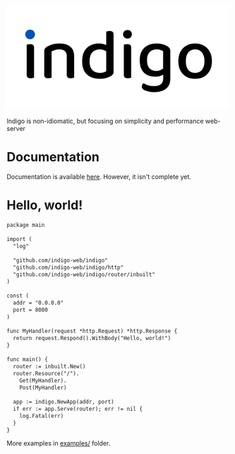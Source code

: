 <img src="indigo.svg" alt="This is just a logo" title="What are you looking for?"/>

Indigo is non-idiomatic, but focusing on simplicity and performance web-server

# Documentation

Documentation is available [here](https://floordiv.gitbook.io/indigo/). However, it isn't complete yet.

# Hello, world!

```golang
package main

import (
  "log"
  
  "github.com/indigo-web/indigo"
  "github.com/indigo-web/indigo/http"
  "github.com/indigo-web/indigo/router/inbuilt"
)

const (
  addr = "0.0.0.0"
  port = 8080
)

func MyHandler(request *http.Request) *http.Response {
  return request.Respond().WithBody("Hello, world!")
}

func main() {
  router := inbuilt.New()
  router.Resource("/").
    Get(MyHandler).
    Post(MyHandler)

  app := indigo.NewApp(addr, port)
  if err := app.Serve(router); err != nil {
    log.Fatal(err)
  }
}
```

More examples in [examples/](https://github.com/indigo-web/indigo/tree/master/examples) folder.
